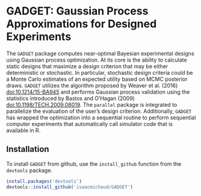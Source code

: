
<!-- README.md is generated from README.Rmd. Please edit that file -->

# GADGET: Gaussian Process Approximations for Designed Experiments

The `GADGET` package computes near-optimal Bayesian experimental designs
using Gaussian process optimization. At its core is the ability to
calculate static designs that maximize a design criterion that may be
either deterministic or stochastic. In particular, stochastic design
criteria could be a Monte Carlo estimates of an expected utility based
on MCMC posterior draws. `GADGET` utilizes the algorithm proposed by
Weaver et al. (2016) <doi:10.1214/15-BA945> and performs Gaussian
process validation using the statistics introduced by Bastos and O’Hagan
(2009) <doi:10.1198/TECH.2009.08019>. The `parallel` package is
integrated to parallelize the evaluation of the user’s design criterion.
Additionally, `GADGET` has wrapped the optimization into a sequential
routine to perform sequential computer experiments that automatically
call simulator code that is available in R.

## Installation

To install `GADGET` from github, use the `install_github` function from
the `devtools` package.

``` r
install.packages('devtools')
devtools::install_github('isaacmichaud/GADGET')
```

